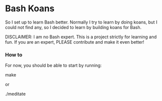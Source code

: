 # Bash Koans

So I set up to learn Bash better. Normally I try to learn by doing koans, but I could not find any, so I decided to learn by building koans for Bash.

DISCLAIMER: I am no Bash expert. This is a project strictly for learning and fun. If you are an expert, PLEASE contribute and make it even better!


### How to

For now, you should be able to start by running:

  make

or

  ./meditate